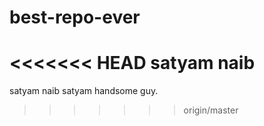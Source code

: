 # best-repo-ever
<<<<<<< HEAD
satyam naib
=======
satyam naib
satyam handsome guy.
>>>>>>> origin/master
